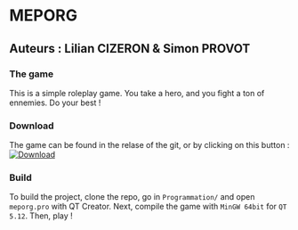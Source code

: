 # MEPORG
## Auteurs : Lilian CIZERON & Simon PROVOT
### The game

This is a simple roleplay game.
You take a hero, and you fight a ton of ennemies.
Do your best !

### Download
The game can be found in the relase of the git, or by clicking on this button :
[![Download](https://img.shields.io/github/v/release/lilianc2000/meporg)]()

### Build

To build the project, clone the repo, go in `Programmation/` and open `meporg.pro` with QT Creator.
Next, compile the game with `MinGW 64bit` for `QT 5.12`.
Then, play !